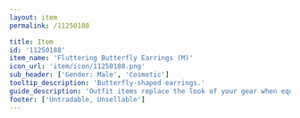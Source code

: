 ```yaml
---
layout: item
permalink: /11250188

title: Item
id: '11250188'
item_name: 'Fluttering Butterfly Earrings (M)'
icon_url: 'item/icon/11250188.png'
sub_header: ['Gender: Male', 'Cosmetic']
tooltip_description: 'Butterfly-shaped earrings.'
guide_description: 'Outfit items replace the look of your gear when equipped.'
footer: ['Untradable, Unsellable']
---
```


